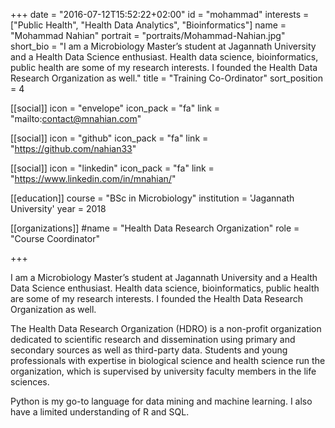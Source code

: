 +++
date = "2016-07-12T15:52:22+02:00"
id = "mohammad"
interests = ["Public Health", "Health Data Analytics", "Bioinformatics"]
name = "Mohammad Nahian"
portrait = "portraits/Mohammad-Nahian.jpg"
short_bio = "I am a Microbiology Master’s student at Jagannath University and a Health Data Science enthusiast. Health data science, bioinformatics, public health are some of my research interests. I founded the Health Data Research Organization as well."
title = "Training Co-Ordinator"
sort_position = 4

[[social]]
    icon = "envelope"
    icon_pack = "fa"
    link = "mailto:contact@mnahian.com"

[[social]]
    icon = "github"
    icon_pack = "fa"
    link = "https://github.com/nahian33"

[[social]]
    icon = "linkedin"
    icon_pack = "fa"
    link = "https://www.linkedin.com/in/mnahian/"

[[education]]
    course = "BSc in Microbiology"
    institution = 'Jagannath University'
    year = 2018

[[organizations]]
    #name = "Health Data Research Organization"
    role = "Course Coordinator"

+++

I am a Microbiology Master’s student at Jagannath University and a Health Data Science enthusiast. Health data science, bioinformatics, public health are some of my research interests. I founded the Health Data Research Organization as well.

The Health Data Research Organization (HDRO) is a non-profit organization dedicated to scientific research and dissemination using primary and secondary sources as well as third-party data. Students and young professionals with expertise in biological science and health science run the organization, which is supervised by university faculty members in the life sciences.

Python is my go-to language for data mining and machine learning. I also have a limited understanding of R and SQL.
